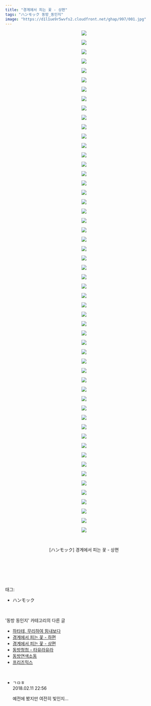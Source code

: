 ```yaml
---
title: "경계에서 피는 꽃 - 상편"
tags: "ハンモック 동방_동인지"
image: "https://d1l1ue9r5wvfs2.cloudfront.net/ghap/997/001.jpg"
---
```

<div class="article">
<p style="text-align: center; clear: none; float: none;"><img src="{{ site.imgserver9 }}/ghap/997/001.jpg"/></p>
<p style="text-align: center; clear: none; float: none;"><img src="{{ site.imgserver9 }}/ghap/997/002.jpg"/></p>
<p style="text-align: center; clear: none; float: none;"><img src="{{ site.imgserver9 }}/ghap/997/003.jpg"/></p>
<p style="text-align: center; clear: none; float: none;"><img src="{{ site.imgserver9 }}/ghap/997/004.jpg"/></p>
<p style="text-align: center; clear: none; float: none;"><img src="{{ site.imgserver9 }}/ghap/997/005.jpg"/></p>
<p style="text-align: center; clear: none; float: none;"><img src="{{ site.imgserver9 }}/ghap/997/006.jpg"/></p>
<p style="text-align: center; clear: none; float: none;"><img src="{{ site.imgserver9 }}/ghap/997/007.jpg"/></p>
<p style="text-align: center; clear: none; float: none;"><img src="{{ site.imgserver9 }}/ghap/997/008.jpg"/></p>
<p style="text-align: center; clear: none; float: none;"><img src="{{ site.imgserver9 }}/ghap/997/009.jpg"/></p>
<p style="text-align: center; clear: none; float: none;"><img src="{{ site.imgserver9 }}/ghap/997/010.jpg"/></p>
<p style="text-align: center; clear: none; float: none;"><img src="{{ site.imgserver9 }}/ghap/997/011.jpg"/></p>
<p style="text-align: center; clear: none; float: none;"><img src="{{ site.imgserver9 }}/ghap/997/012.jpg"/></p>
<p style="text-align: center; clear: none; float: none;"><img src="{{ site.imgserver9 }}/ghap/997/013.jpg"/></p>
<p style="text-align: center; clear: none; float: none;"><img src="{{ site.imgserver9 }}/ghap/997/014.jpg"/></p>
<p style="text-align: center; clear: none; float: none;"><img src="{{ site.imgserver9 }}/ghap/997/015.jpg"/></p>
<p style="text-align: center; clear: none; float: none;"><img src="{{ site.imgserver9 }}/ghap/997/016.jpg"/></p>
<p style="text-align: center; clear: none; float: none;"><img src="{{ site.imgserver9 }}/ghap/997/017.jpg"/></p>
<p style="text-align: center; clear: none; float: none;"><img src="{{ site.imgserver9 }}/ghap/997/018.jpg"/></p>
<p style="text-align: center; clear: none; float: none;"><img src="{{ site.imgserver9 }}/ghap/997/019.jpg"/></p>
<p style="text-align: center; clear: none; float: none;"><img src="{{ site.imgserver9 }}/ghap/997/020.jpg"/></p>
<p style="text-align: center; clear: none; float: none;"><img src="{{ site.imgserver9 }}/ghap/997/021.jpg"/></p>
<p style="text-align: center; clear: none; float: none;"><img src="{{ site.imgserver9 }}/ghap/997/022.jpg"/></p>
<p style="text-align: center; clear: none; float: none;"><img src="{{ site.imgserver9 }}/ghap/997/023.jpg"/></p>
<p style="text-align: center; clear: none; float: none;"><img src="{{ site.imgserver9 }}/ghap/997/024.jpg"/></p>
<p style="text-align: center; clear: none; float: none;"><img src="{{ site.imgserver9 }}/ghap/997/025.jpg"/></p>
<p style="text-align: center; clear: none; float: none;"><img src="{{ site.imgserver9 }}/ghap/997/026.jpg"/></p>
<p style="text-align: center; clear: none; float: none;"><img src="{{ site.imgserver9 }}/ghap/997/027.jpg"/></p>
<p style="text-align: center; clear: none; float: none;"><img src="{{ site.imgserver9 }}/ghap/997/028.jpg"/></p>
<p style="text-align: center; clear: none; float: none;"><img src="{{ site.imgserver9 }}/ghap/997/029.jpg"/></p>
<p style="text-align: center; clear: none; float: none;"><img src="{{ site.imgserver9 }}/ghap/997/030.jpg"/></p>
<p style="text-align: center; clear: none; float: none;"><img src="{{ site.imgserver9 }}/ghap/997/031.jpg"/></p>
<p style="text-align: center; clear: none; float: none;"><img src="{{ site.imgserver9 }}/ghap/997/032.jpg"/></p>
<p style="text-align: center; clear: none; float: none;"><img src="{{ site.imgserver9 }}/ghap/997/033.jpg"/></p>
<p style="text-align: center; clear: none; float: none;"><img src="{{ site.imgserver9 }}/ghap/997/034.jpg"/></p>
<p style="text-align: center; clear: none; float: none;"><img src="{{ site.imgserver9 }}/ghap/997/035.jpg"/></p>
<p style="text-align: center; clear: none; float: none;"><img src="{{ site.imgserver9 }}/ghap/997/036.jpg"/></p>
<p style="text-align: center; clear: none; float: none;"><img src="{{ site.imgserver9 }}/ghap/997/037.jpg"/></p>
<p style="text-align: center; clear: none; float: none;"><img src="{{ site.imgserver9 }}/ghap/997/038.jpg"/></p>
<p style="text-align: center; clear: none; float: none;"><img src="{{ site.imgserver9 }}/ghap/997/039.jpg"/></p>
<p style="text-align: center; clear: none; float: none;"><img src="{{ site.imgserver9 }}/ghap/997/040.jpg"/></p>
<p style="text-align: center; clear: none; float: none;"><img src="{{ site.imgserver9 }}/ghap/997/041.jpg"/></p>
<p style="text-align: center; clear: none; float: none;"><img src="{{ site.imgserver9 }}/ghap/997/042.jpg"/></p>
<p style="text-align: center; clear: none; float: none;"><img src="{{ site.imgserver9 }}/ghap/997/043.jpg"/></p>
<p style="text-align: center; clear: none; float: none;"><img src="{{ site.imgserver9 }}/ghap/997/044.jpg"/></p>
<p style="text-align: center; clear: none; float: none;"><img src="{{ site.imgserver9 }}/ghap/997/045.jpg"/></p>
<p style="text-align: center; clear: none; float: none;"><img src="{{ site.imgserver9 }}/ghap/997/046.jpg"/></p>
<p style="text-align: center; clear: none; float: none;"><img src="{{ site.imgserver9 }}/ghap/997/047.jpg"/></p>
<p style="text-align: center; clear: none; float: none;"><img src="{{ site.imgserver9 }}/ghap/997/048.jpg"/></p>
<p style="text-align: center; clear: none; float: none;"><img src="{{ site.imgserver9 }}/ghap/997/049.jpg"/></p>
<p style="text-align: center; clear: none; float: none;"><img src="{{ site.imgserver9 }}/ghap/997/050.jpg"/></p>
<p style="text-align: center; clear: none; float: none;"><img src="{{ site.imgserver9 }}/ghap/997/051.jpg"/></p>
<p style="text-align: center; clear: none; float: none;"><img src="{{ site.imgserver9 }}/ghap/997/052.jpg"/></p>
<p style="text-align: center; clear: none; float: none;"><img src="{{ site.imgserver9 }}/ghap/997/053.jpg"/></p>
<p style="text-align: center; clear: none; float: none;"><img src="{{ site.imgserver9 }}/ghap/997/054.jpg"/></p>
<p style="text-align: center; clear: none; float: none;"><br/></p>
<p style="text-align: center; clear: none; float: none;">[ハンモック] 경계에서 피는 꽃 - 상편</p>
<p style="text-align: center; clear: none; float: none;"><br/></p>
<p><br/></p>
</div><br/>
<div class="tagTrail">
<p>태그: </p>
<ul>
<li>ハンモック</li>
</ul>
</div><br/>
<div class="another">
<p>'동방 동인지' 카테고리의 다른 글</p>
<ul>
<li><a href="/ghap_999">하타테, 무리하여 힘내보다</a></li>
<li><a href="/ghap_998">경계에서 피는 꽃 - 하편</a></li>
<li><a href="/ghap_997">경계에서 피는 꽃 - 상편</a></li>
<li><a href="/ghap_995">동방청첩 - 타유라유라</a></li>
<li><a href="/ghap_994">동방연색소동</a></li>
<li><a href="/ghap_992">프리즈믹스</a></li>
</ul>
</div><br/>
<div class="cb_module cb_fluid">
<div class="cb_wrt cb_profile">
<div class="comment">
<ul>
<li class="cb_thumb_off" id="comment15197644">
<div class="cb_comment_area">
<div class="cb_info_area">
<div class="cb_section">
<span class="cb_nick_name">ㄱㅁㅎ</span>
</div>
<div class="cb_section">
<span class="cb_date">2018.02.11 22:56 </span>
</div>
</div>
<div class="cb_dsc_comment">
<p class="cb_dsc">
											예전에 봤지만 여전히 빛인지...
										</p>
</div>
</div></li>
</ul>
</div>
</div><!-- commentList close -->
</div><br/>
